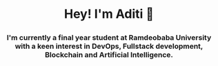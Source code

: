 # <p align="center">Hey! I'm Aditi 🐣</p>
### <p align="center">I'm currently a final year student at Ramdeobaba University with a keen interest in DevOps, Fullstack development, Blockchain and Artificial Intelligence.</p>


<!--
**aditithakre/aditithakre** is a ✨ _special_ ✨ repository because its `README.md` (this file) appears on your GitHub profile.

Here are some ideas to get you started:

- 🔭 I’m currently working on ...
- 🌱 I’m currently learning ...
- 👯 I’m looking to collaborate on ...
- 🤔 I’m looking for help with ...
- 💬 Ask me about ...
- 📫 How to reach me: ...
- 😄 Pronouns: ...
- ⚡ Fun fact: ...
-->
